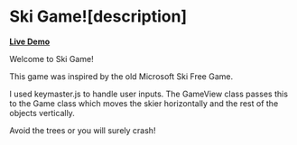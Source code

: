 # Ski Game![description]

**[Live Demo][live-demo]**

[live-demo]:
[description]:
Welcome to Ski Game!

This game was inspired by the old Microsoft Ski Free Game.

I used keymaster.js to handle user inputs. The GameView class passes this to the Game class which moves the skier horizontally and the rest of the objects vertically.

Avoid the trees or you will surely crash!
